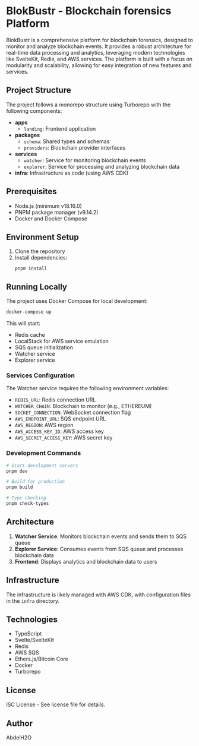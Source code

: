 # BlokBustr - Blockchain forensics Platform

BlokBustr is a comprehensive platform for blockchain forensics, designed to monitor and analyze blockchain events. It provides a robust architecture for real-time data processing and analytics, leveraging modern technologies like SvelteKit, Redis, and AWS services.
The platform is built with a focus on modularity and scalability, allowing for easy integration of new features and services.

## Project Structure

The project follows a monorepo structure using Turborepo with the following components:

- **apps**
	- `landing`: Frontend application 
- **packages**
	- `schema`: Shared types and schemas
	- `providers`: Blockchain provider interfaces
- **services**
	- `watcher`: Service for monitoring blockchain events
	- `explorer`: Service for processing and analyzing blockchain data
- **infra**: Infrastructure as code (using AWS CDK)

## Prerequisites

- Node.js (minimum v18.16.0)
- PNPM package manager (v9.14.2)
- Docker and Docker Compose

## Environment Setup

1. Clone the repository
2. Install dependencies:
	 ```
	 pnpm install
	 ```

## Running Locally

The project uses Docker Compose for local development:

```bash
docker-compose up
```

This will start:
- Redis cache
- LocalStack for AWS service emulation
- SQS queue initialization
- Watcher service
- Explorer service

### Services Configuration

The Watcher service requires the following environment variables:
- `REDIS_URL`: Redis connection URL
- `WATCHER_CHAIN`: Blockchain to monitor (e.g., ETHEREUM)
- `SOCKET_CONNECTION`: WebSocket connection flag
- `AWS_ENDPOINT_URL`: SQS endpoint URL
- `AWS_REGION`: AWS region
- `AWS_ACCESS_KEY_ID`: AWS access key
- `AWS_SECRET_ACCESS_KEY`: AWS secret key

### Development Commands

```bash
# Start development servers
pnpm dev

# Build for production
pnpm build

# Type checking
pnpm check-types
```

## Architecture

1. **Watcher Service**: Monitors blockchain events and sends them to SQS queue
2. **Explorer Service**: Consumes events from SQS queue and processes blockchain data
3. **Frontend**: Displays analytics and blockchain data to users

## Infrastructure

The infrastructure is likely managed with AWS CDK, with configuration files in the `infra` directory.

## Technologies

- TypeScript
- Svelte/SvelteKit
- Redis
- AWS SQS
- Ethers.js/Bitcoin Core
- Docker
- Turborepo

## License

ISC License - See license file for details.

## Author

AbdelH2O